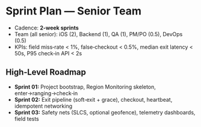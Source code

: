 # Sprint Plan — Senior Team

- Cadence: **2‑week sprints**
- Team (all senior): iOS (2), Backend (1), QA (1), PM/PO (0.5), DevOps (0.5)
- KPIs: field miss‑rate < 1%, false‑checkout < 0.5%, median exit latency < 50s, P95 check‑in API < 2s

## High‑Level Roadmap
- **Sprint 01:** Project bootstrap, Region Monitoring skeleton, enter→ranging→check‑in
- **Sprint 02:** Exit pipeline (soft‑exit + grace), checkout, heartbeat, idempotent networking
- **Sprint 03:** Safety nets (SLCS, optional geofence), telemetry dashboards, field tests
